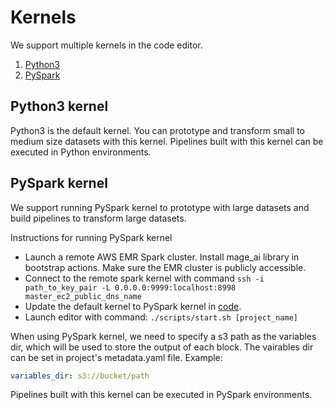 # Kernels

We support multiple kernels in the code editor.

1. [Python3](#debugging)
1. [PySpark](#guides)

## Python3 kernel
Python3 is the default kernel. You can prototype and transform small to medium size datasets with this kernel. Pipelines built with this kernel can be executed in Python environments.

## PySpark kernel
We support running PySpark kernel to prototype with large datasets and build pipelines to transform large datasets.

Instructions for running PySpark kernel
* Launch a remote AWS EMR Spark cluster. Install mage_ai library in bootstrap actions. Make sure the EMR cluster is publicly accessible.
* Connect to the remote spark kernel with command `ssh -i path_to_key_pair -L 0.0.0.0:9999:localhost:8998 master_ec2_public_dns_name`
* Update the default kernel to PySpark kernel in [code](https://github.com/mage-ai/mage-ai/blob/master/mage_ai/server/kernels.py#L11).
* Launch editor with command: `./scripts/start.sh [project_name]`

When using PySpark kernel, we need to specify a s3 path as the variables dir, which will be used to store the output of each block. The vairables dir can be set in project's metadata.yaml file. Example:
```yaml
variables_dir: s3://bucket/path
```

Pipelines built with this kernel can be executed in PySpark environments.
